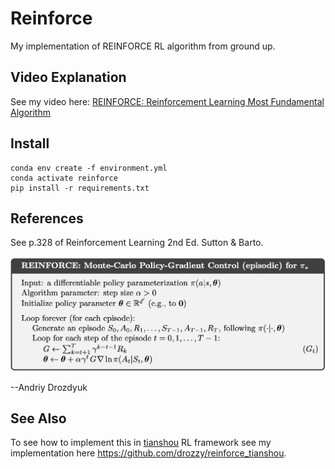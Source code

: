 # Reinforce

My implementation of REINFORCE RL algorithm from ground up.

## Video Explanation
See my video here: [REINFORCE: Reinforcement Learning Most Fundamental Algorithm](https://youtu.be/c86FBrhygQ4)

## Install

    conda env create -f environment.yml
    conda activate reinforce
    pip install -r requirements.txt

## References

See p.328 of Reinforcement Learning 2nd Ed. Sutton & Barto.

![](reinforce_fig.png)

--Andriy Drozdyuk

## See Also

To see how to implement this in [tianshou](https://github.com/thu-ml/tianshou) RL framework see my implementation here https://github.com/drozzy/reinforce_tianshou.
